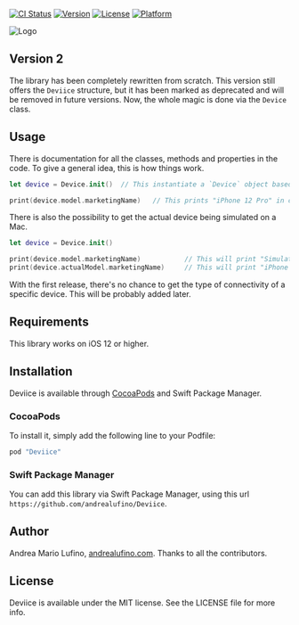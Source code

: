 [![CI Status](https://img.shields.io/travis/Andrea%20Mario%20Lufino/Deviice.svg?style=flat)](https://travis-ci.org/Andrea%20Mario%20Lufino/Deviice)
[![Version](https://img.shields.io/cocoapods/v/Deviice.svg?style=flat)](http://cocoapods.org/pods/Deviice)
[![License](https://img.shields.io/cocoapods/l/Deviice.svg?style=flat)](http://cocoapods.org/pods/Deviice)
[![Platform](https://img.shields.io/cocoapods/p/Deviice.svg?style=flat)](http://cocoapods.org/pods/Deviice)

![Logo](./Example/Deviice/Deviice.png)

## Version 2

The library has been completely rewritten from scratch. This version still offers the `Deviice` structure, but it has been marked as deprecated and will be removed in future versions. Now, the whole magic is done via the `Device` class. 

## Usage

There is documentation for all the classes, methods and properties in the code. 
To give a general idea, this is how things work. 

```swift
let device = Device.init()  // This instantiate a `Device` object based on the current device.

print(device.model.marketingName)   // This prints "iPhone 12 Pro" in case it is running on an iPhone 12 Pro

```

There is also the possibility to get the actual device being simulated on a Mac. 

```swift
let device = Device.init()

print(device.model.marketingName)           // This will print "Simulator"
print(device.actualModel.marketingName)     // This will print "iPhone 12 Pro" in case you're simulating an iPhone 12 Pro
```

With the first release, there's no chance to get the type of connectivity of a specific device. This will be probably added later. 

## Requirements
 
This library works on iOS 12 or higher.

## Installation

Deviice is available through [CocoaPods](http://cocoapods.org) and Swift Package Manager.

### CocoaPods

To install
it, simply add the following line to your Podfile:

```ruby
pod "Deviice"
```

### Swift Package Manager

You can add this library via Swift Package Manager, using this url `https://github.com/andrealufino/Deviice`.

## Author

Andrea Mario Lufino, [andrealufino.com](https://andrealufino.com). Thanks to all the contributors.

## License

Deviice is available under the MIT license. See the LICENSE file for more info.
